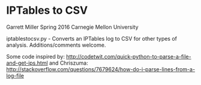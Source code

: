 # IPTables to CSV

Garrett Miller
Spring 2016
Carnegie Mellon University

iptablestocsv.py - Converts an IPTables log to CSV for other types of analysis.  Additions/comments welcome.

Some code inspired by:
http://codetwit.com/quick-python-to-parse-a-file-and-get-ips.html
and Chriszuma: http://stackoverflow.com/questions/7679624/how-do-i-parse-lines-from-a-log-file
